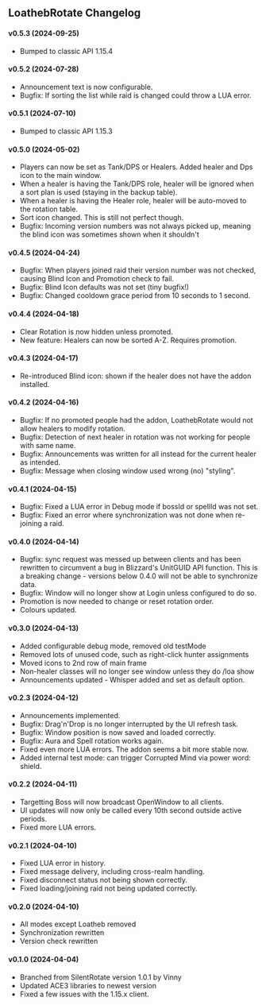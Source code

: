 ## LoathebRotate Changelog


#### v0.5.3 (2024-09-25)
- Bumped to classic API 1.15.4

#### v0.5.2 (2024-07-28)
- Announcement text is now configurable.
- Bugfix: If sorting the list while raid is changed could throw a LUA error.

#### v0.5.1 (2024-07-10)
- Bumped to classic API 1.15.3

#### v0.5.0 (2024-05-02)
- Players can now be set as Tank/DPS or Healers. Added healer and Dps icon to the main window.
- When a healer is having the Tank/DPS role, healer will be ignored when a sort plan is used (staying in the backup table).
- When a healer is having the Healer role, healer will be auto-moved to the rotation table.
- Sort icon changed. This is still not perfect though.
- Bugfix: Incoming version numbers was not always picked up, meaning the blind icon was sometimes shown when it shouldn't

#### v0.4.5 (2024-04-24)
- Bugfix: When players joined raid their version number was not checked, causing Blind Icon and Promotion check to fail.
- Bugfix: Blind Icon defaults was not set (tiny bugfix!)
- Bugfix: Changed cooldown grace period from 10 seconds to 1 second.

#### v0.4.4 (2024-04-18)
- Clear Rotation is now hidden unless promoted.
- New feature: Healers can now be sorted A-Z. Requires promotion.

#### v0.4.3 (2024-04-17)
- Re-introduced Blind icon: shown if the healer does not have the addon installed.

#### v0.4.2 (2024-04-16)
- Bugfix: If no promoted people had the addon, LoathebRotate would not allow healers to modify rotation.
- Bugfix: Detection of next healer in rotation was not working for people with same name.
- Bugfix: Announcements was written for all instead for the current healer as intended.
- Bugfix: Message when closing window used wrong (no) "styling".

#### v0.4.1 (2024-04-15)
- Bugfix: Fixed a LUA error in Debug mode if bossId or spellId was not set.
- Bugfix: Fixed an error where synchronization was not done when re-joining a raid.

#### v0.4.0 (2024-04-14)
- Bugfix: sync request was messed up between clients and has been rewritten to
  circumvent a bug in Blizzard's UnitGUID API function.
  This is a breaking change - versions below 0.4.0 will not be able to synchronize data.
- Bugfix: Window will no longer show at Login unless configured to do so.
- Promotion is now needed to change or reset rotation order.
- Colours updated.

#### v0.3.0 (2024-04-13)
- Added configurable debug mode, removed old testMode
- Removed lots of unused code, such as right-click hunter assignments
- Moved icons to 2nd row of main frame
- Non-healer classes will no longer see window unless they do /loa show
- Announcements updated - Whisper added and set as default option.

#### v0.2.3 (2024-04-12)
- Announcements implemented.
- Bugfix: Drag'n'Drop is no longer interrupted by the UI refresh task.
- Bugfix: Window position is now saved and loaded correctly.
- Bugfix: Aura and Spell rotation works again.
- Fixed even more LUA errors. The addon seems a bit more stable now.
- Added internal test mode: can trigger Corrupted Mind via power word: shield.

#### v0.2.2 (2024-04-11)
- Targetting Boss will now broadcast OpenWindow to all clients.
- UI updates will now only be called every 10th second outside active periods.
- Fixed more LUA errors.

#### v0.2.1 (2024-04-10)
- Fixed LUA error in history.
- Fixed message delivery, including cross-realm handling.
- Fixed disconnect status not being shown correctly.
- Fixed loading/joining raid not being updated correctly.

#### v0.2.0 (2024-04-10)
- All modes except Loatheb removed
- Synchronization rewritten
- Version check rewritten

#### v0.1.0 (2024-04-04)
- Branched from SilentRotate version 1.0.1 by Vinny
- Updated ACE3 libraries to newest version
- Fixed a few issues with the 1.15.x client.
